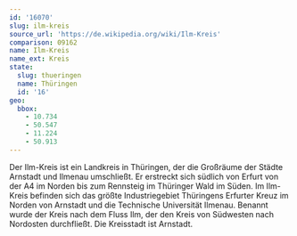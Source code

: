```yaml
---
id: '16070'
slug: ilm-kreis
source_url: 'https://de.wikipedia.org/wiki/Ilm-Kreis'
comparison: 09162
name: Ilm-Kreis
name_ext: Kreis
state:
  slug: thueringen
  name: Thüringen
  id: '16'
geo:
  bbox:
    - 10.734
    - 50.547
    - 11.224
    - 50.913
---
```


Der Ilm-Kreis ist ein Landkreis in Thüringen, der die Großräume der Städte Arnstadt und Ilmenau umschließt. Er erstreckt sich südlich von Erfurt von der A4 im Norden bis zum Rennsteig im Thüringer Wald im Süden. Im Ilm-Kreis befinden sich das größte Industriegebiet Thüringens Erfurter Kreuz im Norden von Arnstadt und die Technische Universität Ilmenau. Benannt wurde der Kreis nach dem Fluss Ilm, der den Kreis von Südwesten nach Nordosten durchfließt. Die Kreisstadt ist Arnstadt.
